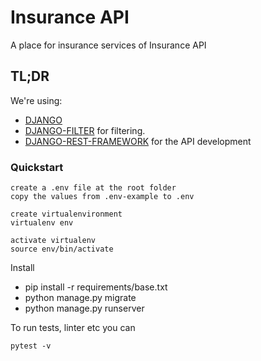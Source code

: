 # Insurance API
A place for insurance services of Insurance API

## TL;DR

We're using:

- [DJANGO](https://www.djangoproject.com/)
- [DJANGO-FILTER](https://django-filter.readthedocs.io/en/stable/) for filtering.
- [DJANGO-REST-FRAMEWORK](https://www.django-rest-framework.org/) for the API development

### Quickstart


```
create a .env file at the root folder 
copy the values from .env-example to .env

create virtualenvironment
virtualenv env

activate virtualenv
source env/bin/activate
```

Install

* pip install -r requirements/base.txt
* python manage.py migrate
* python manage.py runserver


To run tests, linter etc you can

```
pytest -v
```

